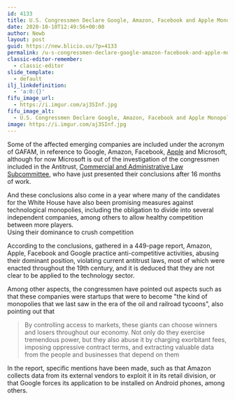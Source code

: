 ```yaml
---
id: 4133
title: U.S. Congressmen Declare Google, Amazon, Facebook and Apple Monopolies
date: 2020-10-10T12:49:56+00:00
author: Newb
layout: post
guid: https://new.blicio.us/?p=4133
permalink: /u-s-congressmen-declare-google-amazon-facebook-and-apple-monopolies/
classic-editor-remember:
  - classic-editor
slide_template:
  - default
ilj_linkdefinition:
  - 'a:0:{}'
fifu_image_url:
  - https://i.imgur.com/aj3SInf.jpg
fifu_image_alt:
  - U.S. Congressmen Declare Google, Amazon, Facebook and Apple Monopolies
image: https://i.imgur.com/aj3SInf.jpg
---
```

Some of the affected emerging companies are included under the acronym of GAFAM, in reference to Google, Amazon, Facebook, [Apple](https://new.blicio.us/the-humble-beginnings-of-apple/) and Microsoft, although for now Microsoft is out of the investigation of the congressmen included in the Antitrust, [Commercial and Administrative Law Subcommittee](https://judiciary.house.gov/subcommittees/antitrust-commercial-and-administrative-law-116th-congress/), who have just presented their conclusions after 16 months of work.

And these conclusions also come in a year where many of the candidates for the White House have also been promising measures against technological monopolies, including the obligation to divide into several independent companies, among others to allow healthy competition between more players.  
Using their dominance to crush competition

According to the conclusions, gathered in a 449-page report, Amazon, Apple, Facebook and Google practice anti-competitive activities, abusing their dominant position, violating current antitrust laws, most of which were enacted throughout the 19th century, and it is deduced that they are not clear to be applied to the technology sector.

Among other aspects, the congressmen have pointed out aspects such as that these companies were startups that were to become "the kind of monopolies that we last saw in the era of the oil and railroad tycoons", also pointing out that

> By controlling access to markets, these giants can choose winners and losers throughout our economy. Not only do they exercise tremendous power, but they also abuse it by charging exorbitant fees, imposing oppressive contract terms, and extracting valuable data from the people and businesses that depend on them

In the report, specific mentions have been made, such as that Amazon collects data from its external vendors to exploit it in its retail division, or that Google forces its application to be installed on Android phones, among others.
